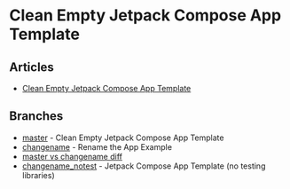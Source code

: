 # Clean Empty Jetpack Compose App Template

## Articles
- [Clean Empty Jetpack Compose App Template](https://vtsen.hashnode.dev/clean-empty-jetpack-compose-app-template)

## Branches
- [master](https://github.com/vinchamp77/Demo_CleanEmptyCompose) - Clean Empty Jetpack Compose App Template
- [changename](https://github.com/vinchamp77/Demo_CleanEmptyCompose/tree/changename) - Rename the App Example
- [master vs changename diff](https://github.com/vinchamp77/Demo_CleanEmptyCompose/compare/master..changename)
- [changename_notest](https://github.com/vinchamp77/Demo_CleanEmptyCompose/tree/changename_notest) - Jetpack Compose App Template (no testing libraries)
